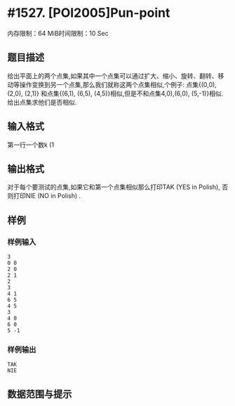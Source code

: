 # #1527. [POI2005]Pun-point

内存限制：64 MiB时间限制：10 Sec

## 题目描述

给出平面上的两个点集,如果其中一个点集可以通过扩大、缩小、旋转、翻转、移动等操作变换到另一个点集,那么我们就称这两个点集相似,个例子: 点集{(0,0), (2,0), (2,1)} 和点集{(6,1), (6,5), (4,5)}相似,但是不和点集4,0),(6,0), (5,-1)}相似.给出点集求他们是否相似.

## 输入格式

第一行一个数k (1 

## 输出格式

对于每个要测试的点集,如果它和第一个点集相似那么打印TAK (YES in Polish), 否则打印NIE (NO in Polish) . 

## 样例

### 样例输入

    
    3
    0 0
    2 0
    2 1
    2
    3
    4 1
    6 5
    4 5
    3
    4 0
    6 0
    5 -1
    
    

### 样例输出

    
    TAK
    NIE
    
    

## 数据范围与提示
